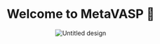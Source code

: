 <div align="center">
  
# Welcome to MetaVASP 👋
  
</div>

<div align="center">
  
![Untitled design](https://user-images.githubusercontent.com/76155456/159705037-36e1506e-57c2-4327-8708-2b9acb180e97.gif)

</div>
